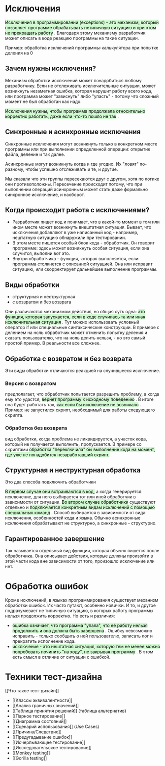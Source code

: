 # Исключения
<mark style="background: #BBFABBA6;">Исключения в программировании (exceptions) - это механизм, который позволяет программе обрабатывать нетипичную ситуацию и при этом не прекращать работу</mark> . Благодаря этому механизму разработчик может описать в коде реакцию программы на такие ситуации.

Пример:
обработка исключений программы-калькулятора при попытке деления на 0
## Зачем нужны исключения?
Механизм обработки исключений может понадобиться любому разработчику. Если не отслеживать исключительные ситуации, может возникнуть незаметная ошибка, которая нарушит работу всего кода, или программа может "зависнуть" либо "упасть" - потому что сложный момент не был обработан как надо.

<mark style="background: #BBFABBA6;">Исключения нужны, чтобы программа продолжала относительно корректно работать, даже если что-то пошло не так</mark> .

## Синхронные и асинхронные исключения
Синхронные исключения могут возникнуть только в конкретном месте программы или при выполнении определенной операции: открытие файла, деление и так далее.

Асинхронные могут возникнуть когда и где угодно. Их "ловят" по-разному, чтобы успешно отслеживать и те, и другие.


Мы сказали что эти группы пересекаются друг с другом, хотя по логике они противоположны. Пересечение происходит потому, что при выполнении операций асинхронным может стать даже формально синхронное исключение, и наоборот.

## Когда происходит работа с исключениями?
- Разработчик пишет код и понимает, что в какой-то момент в том или ином месте может возникнуть внештатная ситуация. Бывает, что исключения добавляют в уже написанный код - например, нештатную ситуацию обнаружили при тестировании.
- В этом месте пишется особый блок кода - обработчик. Он говорит программе: здесь может возникнуть особая ситуация, если она случится, выполни вот это.
- Внутри обработчика - функция, которая выполняется, если программа столкнется с описанной ситуацией. Она или исправит ситуацию, или скорректирует дальнейшее выполнение программы.

## Виды обработки
- структурная и неструктурная
- с возвратом и без возврата

Они различаются механизмом действия, но общая суть одна: <mark style="background: #BBFABBA6;">это функция, которая запускается, если в коде случилась та или иная исключительная ситуация</mark> . Тут можно использовать условный оператор if или специальные синтаксические конструкции.
В примере с делением на ноль обработчик может отменить попытку деления и сказать пользователю, что на ноль делить нельзя, - но это самый простой пример. В реальности все сложнее.

## Обработка с возвратом и без возврата
Эти виды обработки отличаются реакцией на случившееся исключение.

### Версия с возвратом
предполагает, что обработчик попытается разрешить проблему, а когда ему это удастся, <mark style="background: #BBFABBA6;">вернет программу к исходному поведению</mark> . В итоге она будет работать так, <mark style="background: #BBFABBA6;">как если бы исключение не возникало</mark> .
Пример: не запустился скрипт, необходимый для работы следующего скрипта.

### Обработка без возврата
вид обработки, когда проблема не ликвидируется, а участок кода, который не получается выполнить, пропускается. В примере со скриптами <mark style="background: #BBFABBA6;">обработка "переключила" бы выполнение кода на момент, где уже не понадобится незаработавший скрипт.</mark> 

## Структурная и неструктурная обработка
Это два способа подключить обработчики

<mark style="background: #BBFABBA6;">В первом случае они встраиваются в код,</mark> а когда генерируется исключение, для него выбирается тот или иной обработчик в зависимости от ситуации.
<mark style="background: #BBFABBA6;">Во втором случае обработчики</mark> существуют отдельно и <mark style="background: #BBFABBA6;">подключается конкретным видам исключений с помощью специальных команд</mark> .
Способ выбирается в зависимости от вида исключения, особенностей кода и языка.
Обычно асинхронные исключения обрабатывают не структурно, а синхронные - структурно.

## Гарантированное завершение
Так называется отдельный вид функции, которая обычно пишется после обработчика. Она описывает действия, которые должны произойти в этой части кода вне зависимости от того, произошло исключение или нет.

# Обработка ошибок
Кроме исключений, в языках программирования существует механизм обработки ошибок. Их часто путают, особенно новички. И то, и другое подразумевает не типичную ситуацию, в которых работу программы нельзя продолжить корректно. Но есть и различия:
- <mark style="background: #BBFABBA6;">ошибка означает, что программа "упала", что её работу нельзя продолжить и она должна быть завершена</mark> . Ошибку невозможно исправить - только сообщить о ней пользователю, записать лог и прекратить исполнение кода.
- <mark style="background: #BBFABBA6;">исключение - это нештатная ситуация, которую тем не менее можно попробовать починить "на ходу", не закрывая программу</mark> . В этом есть смысл в отличие от ситуации с ошибкой.

# Техники тест-дизайна
[[Что такое тест-дизайн]]

- [[Классы эквивалентности]]
- [[Анализ граничных значений]]
- [[Таблица принятия решений]] (таблица альтернатив)
- [[Парное тестирование]]
- [[Диаграмма состояний]]
- [[Сценарий использования]] (Use Cases)
- [[Причина/Следствие]]
- [[Предугадывание ошибок]]
- [[Исчерпывающее тестирование]]
- [[Исследовательское тестирование]]
- [[Monkey testing]]
- [[Gorilla testing]]